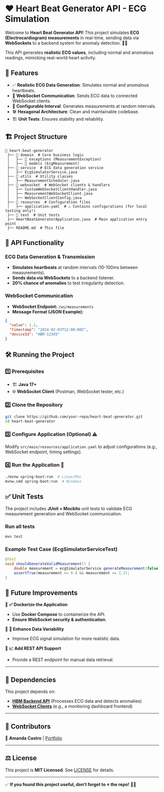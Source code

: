# ❤️ Heart Beat Generator API - ECG Simulation

Welcome to **Heart Beat Generator API**! This project simulates **ECG (Electrocardiogram) measurements** in real-time, sending data via **WebSockets** to a backend system for anomaly detection. 🏥💓

This API generates **realistic ECG values**, including normal and anomalous readings, mimicking real-world heart activity.

## 🚀 Features

- ✅ **Realistic ECG Data Generation**: Simulates normal and anomalous heartbeats.
- 📡 **WebSocket Communication**: Sends ECG data to connected WebSocket clients.
- 🔄 **Configurable Interval**: Generates measurements at random intervals.
- 🛠️ **Hexagonal Architecture**: Clean and maintainable codebase.
- 🏗️ **Unit Tests**: Ensures stability and reliability.

## 🏗️ Project Structure

```
📂 heart-beat-generator
 ├── 📁 domain  # Core business logic
 │   ├── 📁 exceptions (MeasurementException)
 │   ├── 📁 models (EcgMeasurement)
 ├── 📁 service  # ECG data generation service
 │   ├── EcgSimulatorService.java
 ├── 📁 utils  # Utility classes
 │   ├── MeasurementScheduler.java
 ├── 📁 websocket  # WebSocket clients & handlers
 │   ├── CustomWebSocketClientHandler.java
 │   ├── MeasurementWebSocketClient.java
 │   ├── WebSocketClientConfig.java
 ├── 📁 resources  # Configuration files
 │   ├── application.yaml  # ⚠️ Contains configurations (for local testing only!)
 ├── 📁 test  # Unit tests
 ├── HeartBeatGeneratorApplication.java  # Main application entry point
 ├── README.md  # This file
```

## 📡 API Functionality

### **ECG Data Generation & Transmission**

- **Simulates heartbeats** at random intervals (10-100ms between measurements).
- **Sends data via WebSockets** to a backend listener.
- **20% chance of anomalies** to test irregularity detection.

### **WebSocket Communication**
- **WebSocket Endpoint:** `/ws/measurements`
- **Message Format (JSON Example):**
```json
{
  "value": 1.1,
  "timestamp": "2024-02-03T12:00:00Z",
  "deviceId": "HBM-12345"
}
```

## 🛠️ Running the Project

### **1️⃣ Prerequisites**
- 🏗️ **Java 17+**
- 🌐 **WebSocket Client** (Postman, WebSocket tester, etc.)

### **2️⃣ Clone the Repository**
```sh
git clone https://github.com/your-repo/heart-beat-generator.git
cd heart-beat-generator
```

### **3️⃣ Configure Application (Optional)** ⚠️
Modify `src/main/resources/application.yaml` to adjust configurations (e.g., WebSocket endpoint, timing settings).

### **4️⃣ Run the Application** 🚀
```sh
./mvnw spring-boot:run  # Linux/Mac
mvnw.cmd spring-boot:run  # Windows
```

## ✅ Unit Tests

The project includes **JUnit + Mockito** unit tests to validate ECG measurement generation and WebSocket communication.

### **Run all tests**
```sh
mvn test
```

### **Example Test Case (EcgSimulatorServiceTest)**
```java
@Test
void shouldGenerateValidMeasurement() {
    double measurement = ecgSimulatorService.generateMeasurement(false);
    assertTrue(measurement >= 0.8 && measurement <= 1.2);
}
```

## 🚀 Future Improvements

🔹 **✅ Dockerize the Application**
- Use **Docker Compose** to containerize the API.
- **Ensure WebSocket security & authentication**.

🔹 **📡 Enhance Data Variability**
- Improve ECG signal simulation for more realistic data.

🔹 **📈 Add REST API Support**
- Provide a REST endpoint for manual data retrieval.

---

## 🎯 Dependencies

This project depends on:
- **[HBM Backend API](https://github.com/mandis-ncs/hbm-backend)** (Processes ECG data and detects anomalies)
- **[WebSocket Clients](https://github.com/mandis-ncs/hbm-frontend)** (e.g., a monitoring dashboard frontend)

---

## 🎯 Contributors
👤 **Amanda Castro** | [Portfolio](https://mandis.framer.website/)

---

## ⚖️ License
This project is **MIT Licensed**. See [LICENSE](LICENSE) for details.

---

✅ **If you found this project useful, don't forget to ⭐ the repo!** 🚀🔥

